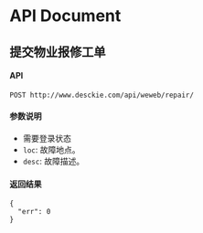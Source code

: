 # API Document

## 提交物业报修工单

#### API
```
POST http://www.desckie.com/api/weweb/repair/
```

#### 参数说明

* 需要登录状态
* <code>loc</code>: 故障地点。
* <code>desc</code>: 故障描述。

#### 返回结果

```
{
  "err": 0
}
```